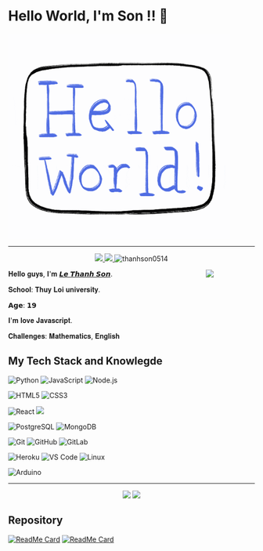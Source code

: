 # Hello World, I'm Son !! 👋

<img align="center" src="https://raw.githubusercontent.com/thanhson0514/thanhson0514/master/giphy.gif" alt="header" height="420" width="90%">

---

<p align="center">
  <a href="https://facebook.com/lethanhson.wist0514">
    <img src="https://img.shields.io/badge/-Le%20Thanh%20Son-fff?style=flat-square&logo=facebook">
  </a>
  <a href="https://github.com/thanhson0514">
    <img src="https://img.shields.io/github/followers/thanhson0514?label=Follow&style=social">
  </a>
  <img src="https://komarev.com/ghpvc/?username=thanhson0514" alt="thanhson0514" />
</p>

<p align="center">
  <img align="right" src="https://media3.giphy.com/media/ln7z2eWriiQAllfVcn/200w.webp" width="100">
  <p>𝐇𝐞𝐥𝐥𝐨 𝐠𝐮𝐲𝐬, 𝐈'𝐦 <a href="https://www.facebook.com/lethanhson.wist0514/">𝙇𝙚 𝙏𝙝𝙖𝙣𝙝 𝙎𝙤𝙣</a>.</p>

  <p>𝐒𝐜𝐡𝐨𝐨𝐥: 𝐓𝐡𝐮𝐲 𝐋𝐨𝐢 𝐮𝐧𝐢𝐯𝐞𝐫𝐬𝐢𝐭𝐲.</p>
  <p>𝗔𝗴𝗲: 𝟭𝟵</p>
  <p>𝐈'𝐦 𝐥𝐨𝐯𝐞 𝐉𝐚𝐯𝐚𝐬𝐜𝐫𝐢𝐩𝐭.</p>
  <p>𝐂𝐡𝐚𝐥𝐥𝐞𝐧𝐠𝐞𝐬: 𝐌𝐚𝐭𝐡𝐞𝐦𝐚𝐭𝐢𝐜𝐬, 𝐄𝐧𝐠𝐥𝐢𝐬𝐡 </p>
</p>


## My Tech Stack and Knowlegde

![Python](https://img.shields.io/badge/-Python-fff?style=flat-square&logo=python)
![JavaScript](https://img.shields.io/badge/-JavaScript-fff?style=flat-square&logo=JavaScript&logoColor=ddc508)
![Node.js](https://img.shields.io/badge/-Node.js-fff?&style=flat-square&logo=node.js)


![HTML5](https://img.shields.io/badge/-HTML5-fff?style=flat-square&logo=html5&logoColor=E34F26)
![CSS3](https://img.shields.io/badge/-CSS3-fff?style=flat-square&logo=css3&logoColor=1572B6)

![React](https://img.shields.io/badge/-React-fff?style=flat-square&logo=React)
![](https://img.shields.io/badge/express.js%20-%23404d59.svg?&style=flat-square)

![PostgreSQL](https://img.shields.io/badge/-PostgreSQL-fff?style=flat-square&logo=PostgreSQL&logoColor=336791)
![MongoDB](https://img.shields.io/badge/-MongoDB-fff?style=flat-square&logo=mongodb)


![Git](https://img.shields.io/badge/-Git-fff?style=flat-square&logo=git)
![GitHub](https://img.shields.io/badge/-GitHub-fff?style=flat-square&logo=github&logoColor=181717)
![GitLab](https://img.shields.io/badge/-GitLab-fff?style=flat-square&logo=gitlab&logoColor=FCA121)


![Heroku](https://img.shields.io/badge/-Heroku-fff?style=flat-square&logo=heroku&logoColor=%23CC6699)
![VS Code](https://img.shields.io/badge/-VS%20Code-fff?style=flat-square&logo=visual-studio-code&logoColor=007ACC)
![Linux](https://img.shields.io/badge/-Docker-fff?style=flat-square&logo=docker&logoColor=1af)

![Arduino](https://img.shields.io/badge/-Arduino-fff?style=flat-square&logo=Arduino&logoColor=00979D)

---

<p align="center">
  <img src="https://github-readme-stats.vercel.app/api/top-langs/?username=thanhson0514&theme=dark&card_width=220&line_height=100" height="250px" />
  <img src="https://github-readme-stats.vercel.app/api?username=thanhson0514&show_icons=true&theme=radical">
</p>


## Repository
[![ReadMe Card](https://github-readme-stats.vercel.app/api/pin/?username=thanhson0514&theme=dark&repo=Contact-Keeper)](https://github.com/thanhson0514/Contact-Keeper)
[![ReadMe Card](https://github-readme-stats.vercel.app/api/pin/?username=thanhson0514&theme=dark&repo=Scheduler-and-Api-TLU)](https://github.com/thanhson0514/Scheduler-and-Api-TLU)

